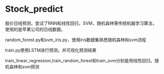 # Stock_predict
股价日线预测，尝试了RNN和线性回归，SVM，随机森林等传统机器学习算法，使用的是苹果公司的日线数据。

random_forest.py和svm_iris.py，使用iris数据集熟悉随机森林和svm流程

train.py使用LSTM进行预测，并可视化预测结果

train_linear_regression,train_random_forest和train_svm分别是用线性回归，随机森林和svm预测
